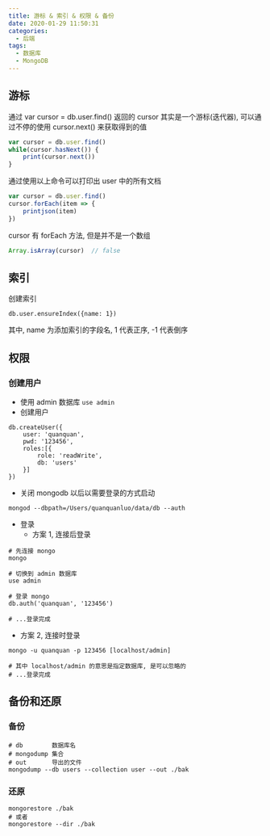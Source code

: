 ```yaml
---
title: 游标 & 索引 & 权限 & 备份
date: 2020-01-29 11:50:31
categories:
  - 后端
tags:
  - 数据库
  - MongoDB
---
```


## 游标

通过 var cursor = db.user.find() 返回的 cursor 其实是一个游标(迭代器), 可以通过不停的使用 cursor.next() 来获取得到的值
```js
var cursor = db.user.find()
while(cursor.hasNext()) {
    print(cursor.next())
}
```
通过使用以上命令可以打印出 user 中的所有文档
```js
var cursor = db.user.find()
cursor.forEach(item => {
    printjson(item)
})
```
cursor 有 forEach 方法, 但是并不是一个数组

```js
Array.isArray(cursor)  // false
```

## 索引

创建索引
```shell
db.user.ensureIndex({name: 1})
```
其中, name 为添加索引的字段名, 1 代表正序, -1 代表倒序

## 权限

### 创建用户

- 使用 admin 数据库 `use admin`
- 创建用户
```shell
db.createUser({
    user: 'quanquan',
    pwd: '123456',
    roles:[{
        role: 'readWrite',
        db: 'users'
    }]
})
```
- 关闭 mongodb 以后以需要登录的方式启动
```shell
mongod --dbpath=/Users/quanquanluo/data/db --auth
```
- 登录
    - 方案 1, 连接后登录
```shell
# 先连接 mongo
mongo

# 切换到 admin 数据库
use admin

# 登录 mongo
db.auth('quanquan', '123456')

# ...登录完成
```
  - 方案 2, 连接时登录
```shell
mongo -u quanquan -p 123456 [localhost/admin]

# 其中 localhost/admin 的意思是指定数据库, 是可以忽略的
# ...登录完成
```

## 备份和还原

### 备份

```shell
# db        数据库名
# mongodump 集合
# out       导出的文件
mongodump --db users --collection user --out ./bak
```

### 还原

```shell
mongorestore ./bak
# 或者
mongorestore --dir ./bak
```
